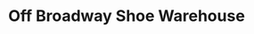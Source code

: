 ---
title: "Off Broadway Shoe Warehouse"
url: /charlotte/off-broadway-shoe-warehouse/
shop: shoes
---